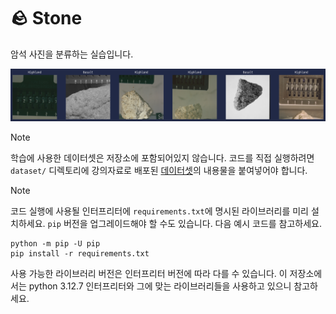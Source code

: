 # 🪨 Stone

암석 사진을 분류하는 실습입니다.

![](/resources/stone.png)

> [!NOTE]
> 학습에 사용한 데이터셋은 저장소에 포함되어있지 않습니다. 코드를 직접 실행하려면 `dataset/` 디렉토리에 강의자료로 배포된 [데이터셋](https://github.com/neptun92/PyTorch_excersize/tree/main/data)의 내용물을 붙여넣어야 합니다.

> [!NOTE]
> 코드 실행에 사용될 인터프리터에 `requirements.txt`에 명시된 라이브러리를 미리 설치하세요. `pip` 버전을 업그레이드해야 할 수도 있습니다. 다음 예시 코드를 참고하세요.
> ```
> python -m pip -U pip
> pip install -r requirements.txt
> ```
> 사용 가능한 라이브러리 버전은 인터프리터 버전에 따라 다를 수 있습니다. 이 저장소에서는 python 3.12.7 인터프리터와 그에 맞는 라이브러리들을 사용하고 있으니 참고하세요.